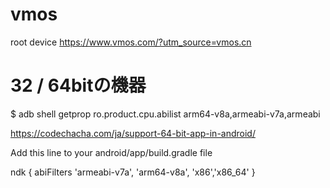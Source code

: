 # vmos
root device
https://www.vmos.com/?utm_source=vmos.cn

# 32 / 64bitの機器
$ adb shell getprop ro.product.cpu.abilist
arm64-v8a,armeabi-v7a,armeabi

https://codechacha.com/ja/support-64-bit-app-in-android/

Add this line to your android/app/build.gradle file

ndk {
  abiFilters 'armeabi-v7a', 'arm64-v8a', 'x86','x86_64'
  }
